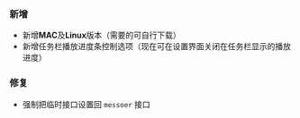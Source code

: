 ### 新增

- 新增**MAC**及**Linux**版本（需要的可自行下载）
- 新增任务栏播放进度条控制选项（现在可在设置界面关闭在任务栏显示的播放进度）

### 修复

- 强制把临时接口设置回 `messoer` 接口
